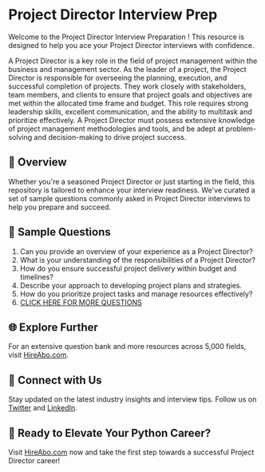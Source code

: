 # Project Director Interview Prep

Welcome to the Project Director Interview Preparation ! This resource is designed to help you ace your Project Director interviews with confidence.

A Project Director is a key role in the field of project management within the business and management sector. As the leader of a project, the Project Director is responsible for overseeing the planning, execution, and successful completion of projects. They work closely with stakeholders, team members, and clients to ensure that project goals and objectives are met within the allocated time frame and budget. This role requires strong leadership skills, excellent communication, and the ability to multitask and prioritize effectively. A Project Director must possess extensive knowledge of project management methodologies and tools, and be adept at problem-solving and decision-making to drive project success.

## 🚀 Overview

Whether you're a seasoned Project Director or just starting in the field, this repository is tailored to enhance your interview readiness. We've curated a set of sample questions commonly asked in Project Director interviews to help you prepare and succeed.

## 📝 Sample Questions

1. Can you provide an overview of your experience as a Project Director?
2. What is your understanding of the responsibilities of a Project Director?
3. How do you ensure successful project delivery within budget and timelines?
4. Describe your approach to developing project plans and strategies.
5. How do you prioritize project tasks and manage resources effectively?
6. [CLICK HERE FOR MORE QUESTIONS](https://hireabo.com/job/1_3_5/Project%20Director)

## 🌐 Explore Further

For an extensive question bank and more resources across 5,000 fields, visit [HireAbo.com](https://www.hireabo.com).

## 📱 Connect with Us

Stay updated on the latest industry insights and interview tips. Follow us on [Twitter](https://twitter.com/hireabo) and [LinkedIn](https://www.linkedin.com/in/hire-abo-3609972a8/).

## 🚀 Ready to Elevate Your Python Career?

Visit [HireAbo.com](https://www.hireabo.com) now and take the first step towards a successful Project Director career!